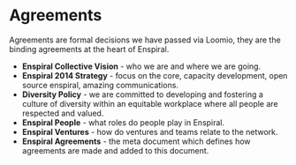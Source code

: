Agreements
==========
Agreements are formal decisions we have passed via Loomio, they are the binding agreements at the heart of Enspiral.

* **Enspiral Collective Vision** - who we are and where we are going.
* **Enspiral 2014 Strategy** - focus on the core, capacity development, open source enspiral, amazing communications.
* **Diversity Policy** - we are committed to developing and fostering a culture of diversity within an equitable workplace where all people are respected and valued.
* **Enspiral People** - what roles do people play in Enspiral.
* **Enspiral Ventures** - how do ventures and teams relate to the network.
* **Enspiral Agreements** - the meta document which defines how agreements are made and added to this document.
